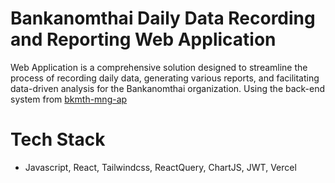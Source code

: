 # Bankanomthai Daily Data Recording and Reporting Web Application
Web Application is a comprehensive solution designed to streamline the process of recording daily data,
generating various reports, and facilitating data-driven analysis for the Bankanomthai organization.
Using the back-end system from [bkmth-mng-ap](https://github.com/NiratKashom/bkmth-mng-api)

# Tech Stack
- Javascript, React, Tailwindcss, ReactQuery, ChartJS, JWT, Vercel

